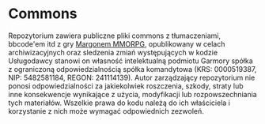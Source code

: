 # Commons
Repozytorium zawiera publiczne pliki commons z tłumaczeniami, bbcode'em itd z gry [Margonem MMORPG](https://margonem.pl/), opublikowany w celach archiwizacyjnych oraz sledzenia zmiań występujących w kodzie Usługodawcy stanowi on własność intelektualną podmiotu Garmory spółka z ograniczoną odpowiedzialnością spółka komandytowa (KRS: 0000519387, NIP: 5482581184, REGON: 241114139). Autor zarządzający repozytorium nie ponosi odpowiedzialności za jakiekolwiek roszczenia, szkody, straty lub inne konsekwencje wynikające z użycia, modyfikacji lub rozpowszechniania tych materiałów. Wszelkie prawa do kodu należą do ich właściciela i korzystanie z nich może wymagać odpowiednich zezwoleń.
